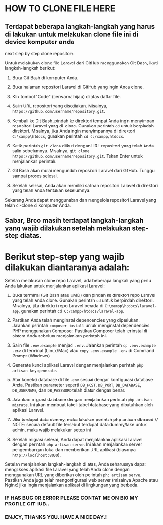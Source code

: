 # HOW TO CLONE FILE HERE

## Terdapat beberapa langkah-langkah yang harus di lakukan untuk melakukan clone file ini di device komputer anda
next step by step clone repository:

Untuk melakukan clone file Laravel dari GitHub menggunakan Git Bash, ikuti langkah-langkah berikut:

1. Buka Git Bash di komputer Anda.

2. Buka halaman repositori Laravel di GitHub yang ingin Anda clone.

3. Klik tombol "Code" (berwarna hijau) di atas daftar file.

4. Salin URL repositori yang disediakan. Misalnya, `https://github.com/username/repository.git`.

5. Kembali ke Git Bash, pindah ke direktori tempat Anda ingin menyimpan repositori Laravel yang di-clone. Gunakan perintah `cd` untuk berpindah direktori. Misalnya, jika Anda ingin menyimpannya di direktori `C:\xampp\htdocs`, gunakan perintah `cd C:/xampp/htdocs`.

6. Ketik perintah `git clone` diikuti dengan URL repositori yang telah Anda salin sebelumnya. Misalnya, `git clone https://github.com/username/repository.git`. Tekan Enter untuk menjalankan perintah.

7. Git Bash akan mulai mengunduh repositori Laravel dari GitHub. Tunggu sampai proses selesai.

8. Setelah selesai, Anda akan memiliki salinan repositori Laravel di direktori yang telah Anda tentukan sebelumnya.

Sekarang Anda dapat menggunakan dan mengelola repositori Laravel yang telah di-clone di komputer Anda.


## Sabar, Broo masih terdapat langkah-langkah yang wajib dilakukan setelah melakukan step-step diatas.
# Berikut step-step yang wajib dilakukan diantaranya adalah: 

Setelah melakukan clone repo Laravel, ada beberapa langkah yang perlu Anda lakukan untuk menjalankan aplikasi Laravel:

1. Buka terminal (Git Bash atau CMD) dan pindah ke direktori repo Laravel yang telah Anda clone. Gunakan perintah `cd` untuk berpindah direktori. Misalnya, jika direktori repo Laravel berada di `C:\xampp\htdocs\laravel-app`, gunakan perintah `cd C:/xampp/htdocs/laravel-app`.

2. Pastikan Anda telah menginstal dependencies yang diperlukan. Jalankan perintah `composer install` untuk menginstal dependencies PHP menggunakan Composer. Pastikan Composer telah terinstal di sistem Anda sebelum menjalankan perintah ini.

3. Salin file `.env.example` menjadi `.env`. Jalankan perintah `cp .env.example .env` di terminal (Linux/Mac) atau `copy .env.example .env` di Command Prompt (Windows).

4. Generate kunci aplikasi Laravel dengan menjalankan perintah `php artisan key:generate`.

5. Atur koneksi database di file `.env` sesuai dengan konfigurasi database Anda. Pastikan parameter seperti `DB_HOST`, `DB_PORT`, `DB_DATABASE`, `DB_USERNAME`, dan `DB_PASSWORD` telah diatur dengan benar.

6. Jalankan migrasi database dengan menjalankan perintah `php artisan migrate`. Ini akan membuat tabel-tabel database yang dibutuhkan oleh aplikasi Laravel.
7. Jika terdapat data dummy, maka lakukan perintah php artisan db:seed
   // NOTE: secara default file tersebut terdapat data dummy/fake untuk admin, maka wajib melakukan  setep ini

9. Setelah migrasi selesai, Anda dapat menjalankan aplikasi Laravel dengan perintah `php artisan serve`. Ini akan menjalankan server pengembangan lokal dan memberikan URL aplikasi (biasanya `http://localhost:8000`).

Setelah menjalankan langkah-langkah di atas, Anda seharusnya dapat mengakses aplikasi file Laravel yang telah Anda clone dengan menggunakan URL yang diberikan oleh perintah `php artisan serve`. Pastikan Anda juga telah mengonfigurasi web server (misalnya Apache atau Nginx) jika ingin menjalankan aplikasi di lingkungan yang berbeda.

### IF HAS BUG OR ERROR PLEASE CONTAT ME ON BIO MY PROFILE GITHUB..
### ENJOY, THANKS YOU. HAVE A NICE DAY.! ###
